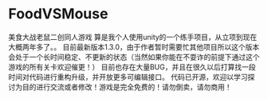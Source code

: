 # FoodVSMouse
 美食大战老鼠二创同人游戏
算是我个人使用unity的一个练手项目，从立项到现在大概两年多了。。
目前最新版本1.3.0，由于作者暂时需要忙其他项目所以这个版本会处于一个长时间稳定、不更新的状态（当然如果你能在不耍诈的前提下通过这个游戏的所有关卡欢迎催更！）
目前也存在大量BUG，并且在很久以后打算找一段时间对代码进行重构升级，并开放更多可编辑接口。
代码已开源，欢迎以学习探讨为目的进行交流或者修改！游戏是完全免费的！请勿倒卖，请勿商用！
